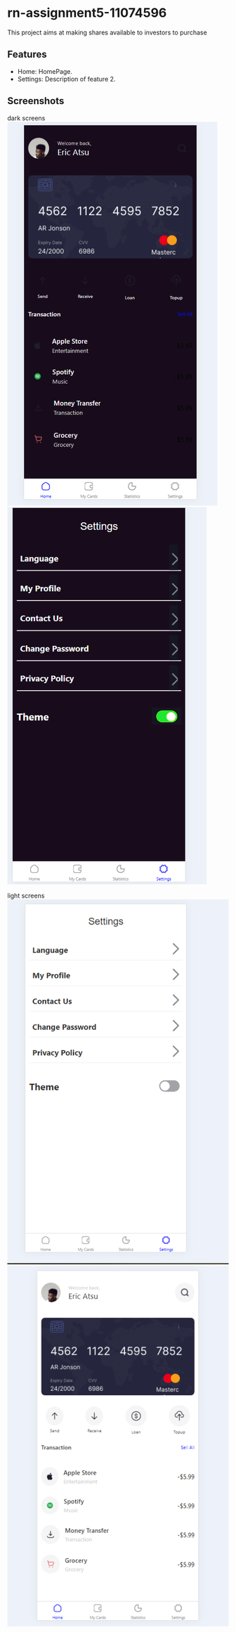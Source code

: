 # rn-assignment5-11074596 

This project aims at making shares available to investors to purchase

## Features

- Home: HomePage.
- Settings: Description of feature 2.

## Screenshots
dark screens
![alt text](image.png)
![alt text](image-1.png)

light screens
![alt text](image-2.png)
![alt text](image-3.png)

